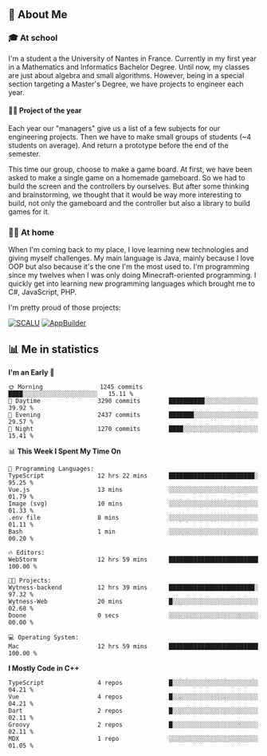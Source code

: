 ## 👀 About Me

### 🎓 At school

I'm a student a the University of Nantes in France. Currently in my first year in a Mathematics and Informatics Bachelor Degree. Until now, my classes are just about algebra and small algorithms. However, being in a special section targeting a Master's Degree, we have projects to engineer each year. 

#### 🔧🔬 Project of the year

Each year our "managers" give us a list of a few subjects for our engineering projects. Then we have to make small groups of students (~4 students on average). And return a prototype before the end of the semester.

This time our group, choose to make a game board. At first, we have been asked to make a single game on a homemade gameboard. So we had to build the screen and the controllers by ourselves. 
But after some thinking and brainstorming, we thought that it would be way more interesting to build, not only the gameboard and the controller but also a library to build games for it.

### 👨‍💻 At home

When I'm coming back to my place, I love learning new technologies and giving myself challenges. My main language is Java, mainly because I love OOP but also because it's the one I'm the most used to. I'm programming since my twelves when I was only doing Minecraft-oriented programming.  I quickly get into learning new programming languages which brought me to C#, JavaScript, PHP. 

I'm pretty proud of those projects:

[![SCALU](https://github-readme-stats.vercel.app/api/pin?username=renardfute&repo=SCALU)](https://github.com/renardfute/scalu)
[![AppBuilder](https://github-readme-stats.vercel.app/api/pin?username=pulsedev2&repo=AppBuilder)](https://github.com/pulsedev2/AppBuilder)

## 📊 Me in statistics
<!--START_SECTION:waka-->
**I'm an Early 🐤** 

```text
🌞 Morning                1245 commits        ████░░░░░░░░░░░░░░░░░░░░░   15.11 % 
🌆 Daytime                3290 commits        ██████████░░░░░░░░░░░░░░░   39.92 % 
🌃 Evening                2437 commits        ███████░░░░░░░░░░░░░░░░░░   29.57 % 
🌙 Night                  1270 commits        ████░░░░░░░░░░░░░░░░░░░░░   15.41 % 
```


📊 **This Week I Spent My Time On** 

```text
💬 Programming Languages: 
TypeScript               12 hrs 22 mins      ████████████████████████░   95.25 % 
Vue.js                   13 mins             ░░░░░░░░░░░░░░░░░░░░░░░░░   01.79 % 
Image (svg)              10 mins             ░░░░░░░░░░░░░░░░░░░░░░░░░   01.33 % 
.env file                8 mins              ░░░░░░░░░░░░░░░░░░░░░░░░░   01.11 % 
Bash                     1 min               ░░░░░░░░░░░░░░░░░░░░░░░░░   00.20 % 

🔥 Editors: 
WebStorm                 12 hrs 59 mins      █████████████████████████   100.00 % 

🐱‍💻 Projects: 
Wytness-backend          12 hrs 39 mins      ████████████████████████░   97.32 % 
Wytness-Web              20 mins             █░░░░░░░░░░░░░░░░░░░░░░░░   02.68 % 
Doone                    0 secs              ░░░░░░░░░░░░░░░░░░░░░░░░░   00.00 % 

💻 Operating System: 
Mac                      12 hrs 59 mins      █████████████████████████   100.00 % 
```

**I Mostly Code in C++** 

```text
TypeScript               4 repos             █░░░░░░░░░░░░░░░░░░░░░░░░   04.21 % 
Vue                      4 repos             █░░░░░░░░░░░░░░░░░░░░░░░░   04.21 % 
Dart                     2 repos             █░░░░░░░░░░░░░░░░░░░░░░░░   02.11 % 
Groovy                   2 repos             █░░░░░░░░░░░░░░░░░░░░░░░░   02.11 % 
MDX                      1 repo              ░░░░░░░░░░░░░░░░░░░░░░░░░   01.05 % 
```




<!--END_SECTION:waka-->

